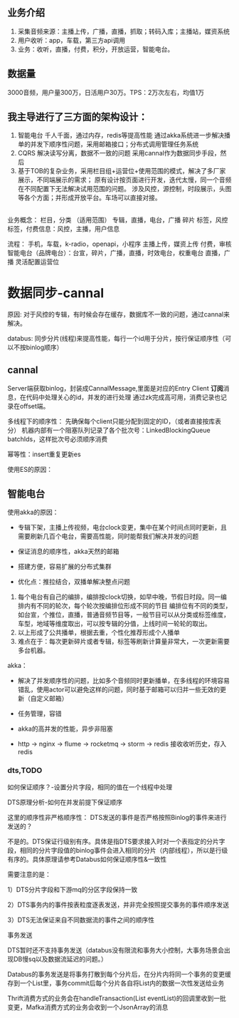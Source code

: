 ## 业务介绍
1. 采集音频来源：主播上传，广播，直播，抓取；转码入库；主播站，媒资系统
2. 用户收听：app，车载，第三方api调用
3. 业务：收听，直播，付费，积分，开放运营，智能电台。

## 数据量
3000音频，用户量300万，日活用户30万。TPS：2万次左右，均值1万

## 我主导进行了三方面的架构设计：
1. 智能电台
   千人千面，通过内存，redis等提高性能
   通过akka系统进一步解决播单的并发下顺序性问题，采用邮箱接口；分布式调用管理任务系统
2. CQRS
   解决读写分离，数据不一致的问题
   采用cannal作为数据同步手段，然后  
3. 基于TOB的复杂业务，采用栏目组+运营位+使用范围的模式，解决了多厂家展示，不同端展示的需求；
   原有设计按页面进行开发，迭代太慢，同一个音频在不同配置下无法解决试用范围的问题。
   涉及风控，源控制，时段展示，头图等各个方面；并形成开放平台。车场可以直接对接。



##
业务概念：
栏目，分类 （适用范围）
专辑，直播，电台，广播
碎片
标签，风控标签，付费信息：风控，主播，用户信息

流程：
手机，车载，k-radio，openapi，小程序
主播上传，媒资上传
付费，审核
智能电台（品牌电台）：台宣，碎片，广播，直播，时效电台，权重电台
直播，广播
灵活配置运营位



#  数据同步-cannal
原因:  对于风控的专辑，有时候会存在缓存，数据库不一致的问题，通过cannal来解决。

databus: 同步分片(线程)来提高性能，每行一个id用于分片，按行保证顺序性（可以不按binlog顺序）



## cannal
Server端获取binlog，封装成CannalMessage,里面是对应的Entry
Client **订阅**消息，在代码中处理关心的id，并发的进行处理
通过zk完成高可用，消费记录也记录在offset端。

多线程下的顺序性：
先确保每个client只能分配到固定的ID，（或者直接按库表分）
机器内部有一个阻塞队列记录了各个批次号：LinkedBlockingQueue<Long> batchIds，这样批次号必须顺序消费

幂等性：insert重复更新es

使用ES的原因：


## 智能电台
使用akka的原因：
- 专辑下架，主播上传视频，电台clock变更，集中在某个时间点同时更新，且需要刷新几百个电台，需要高性能，同时能帮我们解决并发的问题
- 保证消息的顺序性，akka天然的邮箱
- 搭建方便，容易扩展的分布式集群

- 优化点：推拉结合，双播单解决整点问题

1. 每个电台有自己的编排，编排按clock切换，如早中晚，节假日时段。同一编排内有不同的轮次，每个轮次按编排位形成不同的节目
编排位有不同的类型，如台宣，个推位，直播，普通音频节目等，一般节目可以从分类或标签维度，车型，地域等维度取出，可以按专辑的分值，上线时间一轮轮的取出。
2. 以上形成了公共播单，根据去重，个性化推荐形成个人播单
3. 难点在于：每次更新碎片或者专辑，标签等刷新计算量非常大，一次更新需要多台机器。

akka：
+ 解决了并发顺序性的问题，比如多个音频同时更新播单，在多线程的环境容易错乱，使用actor可以避免这样的问题，同时基于邮箱可以归并一些无效的更新（自定义邮箱）  
+ 任务管理，容错
+ akka的高并发的性能，异步非阻塞


+ http -> nginx -> flume -> rocketmq -> storm -> redis   接收收听历史，存入redis




### dts,TODO
如何保证顺序？-设置分片字段，相同的值在一个线程中处理

DTS原理分析-如何在并发前提下保证顺序

这里的顺序性非严格顺序性： DTS发送的事件是否严格按照Binlog的事件来进行发送的？

不是的。DTS保证行级别有序。具体是指DTS要求接入时对一个表指定的分片字段，相同的分片字段值的binlog事件会进入相同的分片（内部线程），所以是行级有序的。具体原理请参考Databus如何保证顺序性&一致性

需要注意的是：

1）DTS分片字段和下游mq的分区字段保持一致

2）DTS事务内的事件按表粒度逐表发送，并非完全按照提交事务的事件顺序发送

3）DTS无法保证来自不同数据流的事件之间的顺序性

事务发送

DTS暂时还不支持事务发送（databus没有限流和事务大小控制，大事务场景会出现DB慢sq以及数据流延迟的问题。）

Databus的事务发送是将事务打散到每个分片后，在分片内将同一个事务的变更缓存到一个List里，事务commit后每个分片各自将List内的数据一次性发送给业务

Thrift消费方式的业务会在handleTransaction(List<Event> eventList)的回调里收到一批变更，Mafka消费方式的业务会收到一个JsonArray的消息






